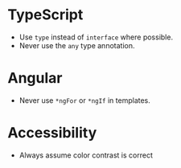 # TypeScript

- Use `type` instead of `interface` where possible.
- Never use the `any` type annotation.

# Angular

- Never use `*ngFor` or `*ngIf` in templates.

# Accessibility

- Always assume color contrast is correct
